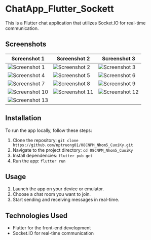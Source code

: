 # ChatApp_Flutter_Sockett

This is a Flutter chat application that utilizes Socket.IO for real-time communication.

## Screenshots

| Screenshot 1 | Screenshot 2 | Screenshot 3 |
|--------------|--------------|--------------|
| ![Screenshot 1](https://github.com/nptruong01/08CNPM_Nhom5_CuoiKy/assets/113322089/6a1394d0-2670-4b14-8a61-88ae3ff6fa3d) | ![Screenshot 2](https://github.com/nptruong01/08CNPM_Nhom5_CuoiKy/assets/113322089/3ac83071-87a6-49f3-9c3d-9f51252efd0f) | ![Screenshot 3](https://github.com/nptruong01/08CNPM_Nhom5_CuoiKy/assets/113322089/e5371028-8fb1-46d0-8107-cf70ad889907) |
| ![Screenshot 4](https://github.com/nptruong01/08CNPM_Nhom5_CuoiKy/assets/113322089/b265c5d5-aa34-4f8d-9f72-cc2a429eb042) | ![Screenshot 5](https://github.com/nptruong01/08CNPM_Nhom5_CuoiKy/assets/113322089/4c6ec822-b5b4-4ebe-bf88-aabbfc582a9a) | ![Screenshot 6](https://github.com/nptruong01/08CNPM_Nhom5_CuoiKy/assets/113322089/03f5720e-26e6-43bd-98ae-40fbac9890eb) |
| ![Screenshot 7](https://github.com/nptruong01/08CNPM_Nhom5_CuoiKy/assets/113322089/921461bd-fcd9-4869-bb4f-64cbb8a6bcd9) | ![Screenshot 8](https://github.com/nptruong01/08CNPM_Nhom5_CuoiKy/assets/113322089/87c38535-f3f2-41ed-a703-0a1bada6aaad) | ![Screenshot 9](https://github.com/nptruong01/08CNPM_Nhom5_CuoiKy/assets/113322089/f3169bd7-c12c-4d36-9976-c7fc8ad45868) |
| ![Screenshot 10](https://github.com/nptruong01/08CNPM_Nhom5_CuoiKy/assets/113322089/80281dc6-1d1c-4da1-a017-54f68cafbd30) | ![Screenshot 11](https://github.com/nptruong01/08CNPM_Nhom5_CuoiKy/assets/113322089/3b3b9f98-babd-482f-9a32-bd90e899434d) | ![Screenshot 12](https://github.com/nptruong01/08CNPM_Nhom5_CuoiKy/assets/113322089/b30d59a9-95e1-42a6-9012-38a51a6c1072) |
| ![Screenshot 13](https://github.com/nptruong01/08CNPM_Nhom5_CuoiKy/assets/113322089/34601ca5-0564-49a2-ba66-35bc62113fd5) | | |

## Installation

To run the app locally, follow these steps:

1. Clone the repository: `git clone https://github.com/nptruong01/08CNPM_Nhom5_CuoiKy.git`
2. Navigate to the project directory: `cd 08CNPM_Nhom5_CuoiKy`
3. Install dependencies: `flutter pub get`
4. Run the app: `flutter run`

## Usage

1. Launch the app on your device or emulator.
2. Choose a chat room you want to join.
3. Start sending and receiving messages in real-time.

## Technologies Used

- Flutter for the front-end development
- Socket.IO for real-time communication


